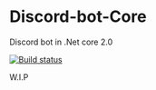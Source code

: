 # Discord-bot-Core
Discord bot in .Net core 2.0

[![Build status](https://ci.appveyor.com/api/projects/status/tqavf23rf6wba2ft?svg=true)](https://ci.appveyor.com/project/Lupus0/discord-bot-core)

W.I.P